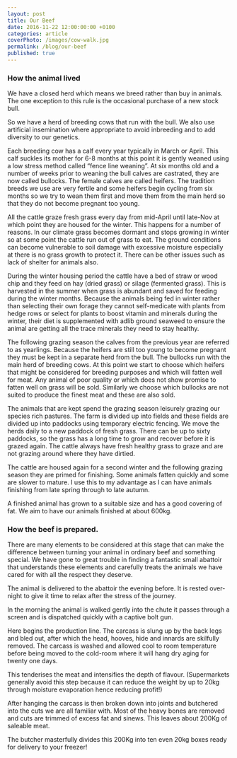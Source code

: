 ```yaml
---
layout: post
title: Our Beef
date: 2016-11-22 12:00:00:00 +0100
categories: article
coverPhoto: /images/cow-walk.jpg
permalink: /blog/our-beef
published: true
---
```


### How the animal lived

We have a closed herd which means we breed rather than buy in animals. The one exception to this rule is the occasional purchase of a new stock bull.

So we have a herd of breeding cows that run with the bull.  We also use artificial insemination where appropriate to avoid inbreeding and to add diversity to our genetics.

Each breeding cow has a calf every year typically in March or April. This calf suckles its mother for 6-8 months at this point it is gently weaned using a low stress method called “fence line weaning”. At six months old and a number of weeks prior to weaning the bull calves are castrated, they are now called bullocks. The female calves are called heifers. The tradition breeds we use are very fertile and some heifers begin cycling from six months so we try to wean them first and move them from the main herd so that they do not become pregnant too young.

All the cattle graze fresh grass every day from mid-April until late-Nov at which point they are housed for the winter. This happens for a number of reasons. In our climate grass becomes dormant and stops growing in winter so at some point the cattle run out of grass to eat. The ground conditions can become vulnerable to soil damage with excessive moisture especially at there is no grass growth to protect it. There can be other issues such as lack of shelter for animals also.

During the winter housing period the cattle have a bed of straw or wood chip and they feed on hay (dried grass) or silage (fermented grass). This is harvested in the summer when grass is abundant and saved for feeding during the winter months. Because the animals being fed in winter rather than selecting their own forage they cannot self-medicate with plants from hedge rows or select for plants to boost vitamin and minerals during the winter, their diet is supplemented with adlib ground seaweed to ensure the animal are getting all the trace minerals they need to stay healthy.

The following grazing season the calves from the previous year are referred to as yearlings. Because the heifers are still too young to become pregnant they must be kept in a separate herd from the bull. The bullocks run with the main herd of breeding cows. At this point we start to choose which heifers that might be considered for breeding purposes and which will fatten well for meat. Any animal of poor quality or which does not show promise to fatten well on grass will be sold. Similarly we choose which bullocks are not suited to produce the finest meat and these are also sold.

The animals that are kept spend the grazing season leisurely grazing our species rich pastures. The farm is divided up into fields and these fields are divided up into paddocks using temporary electric fencing.  We move the herds daily to a new paddock of fresh grass. There can be up to sixty paddocks, so the grass has a long time to grow and recover before it is grazed again. The cattle always have fresh healthy grass to graze and are not grazing around where they have dirtied.

The cattle are housed again for a second winter and the following grazing season they are primed for finishing. Some animals fatten quickly and some are slower to mature. I use this to my advantage as I can have animals finishing from late spring through to late autumn.

A finished animal has grown to a suitable size and has a good covering of fat. We aim to have our animals finished at about 600kg.

### How the beef is prepared.

There are many elements to be considered at this stage that can make the difference between turning your animal in ordinary beef and something special.
We have gone to great trouble in finding a fantastic small abattoir that understands these elements and carefully treats the animals we have cared for with all the respect they deserve.

The animal is delivered to the abattoir the evening before. It is rested over-night to give it time to relax after the stress of the journey.

In the morning the animal is walked gently into the chute it passes through a screen and is dispatched quickly with a captive bolt gun.

Here begins the production line. The carcass is slung up by the back legs and bled out, after which the head, hooves, hide and innards are skilfully removed. The carcass is washed and allowed cool to room temperature before being moved to the cold-room where it will hang dry aging for twenty one days.

This tenderises the meat and intensifies the depth of flavour. (Supermarkets generally avoid this step because it can reduce the weight by up to 20kg through moisture evaporation hence reducing profit!)

After hanging the carcass is then broken down into joints and butchered into the cuts we are all familiar with.  Most of the heavy bones are removed and cuts are trimmed of excess fat and sinews. This leaves about 200Kg of saleable meat.

The butcher masterfully divides this 200Kg into ten even 20kg boxes ready for delivery to your freezer!

